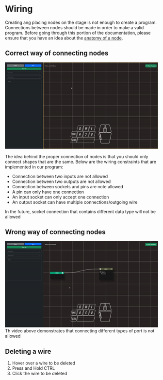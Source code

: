 # Wiring
Creating ang placing nodes on the stage is not enough to create a program. Connections between nodes should be made in order to make a valid program. Before going through this portion of the documentation, please ensure that you have an idea about the [anatomy of a node]().


## Correct way of connecting nodes
![](../media/correct_wiring.gif)

The idea behind the proper connection of nodes is that you should only connect shapes that are the same. Below are the wiring constraints that are implemented in our program:
- Connection between two inputs are not allowed
- Connection between two outputs are not allowed
- Connection between sockets and pins are note allowed
- A pin can only have one connection
- An input socket can only accept one connection
- An output socket can have multiple connections/outgoing wire

In the future, socket connection that contains different data type will not be allowed

## Wrong way of connecting nodes
![](../media/incorrect_wiring.gif)
Th video above demonstrates that connecting different types of port is not allowed

## Deleting a wire
1. Hover over a wire to be deleted
2. Press and Hold CTRL
3. Click the wire to be deleted
